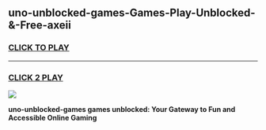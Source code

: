 
## uno-unblocked-games-Games-Play-Unblocked-&-Free-axeii
<h3>
<a href="https://premium76.site?title=uno-unblocked-games&ref=24A">CLICK TO PLAY</a></h3>
<hr>

<h3>
<a href="https://premium76.site?title=uno-unblocked-games&ref=24A">CLICK 2 PLAY</a>
  
</h3>

<a href="https://premium76.site?title=uno-unblocked-games&ref=24A"><img src="https://clearcache.store/games.png"></a>


**uno-unblocked-games games unblocked: Your Gateway to Fun and Accessible Online Gaming**
